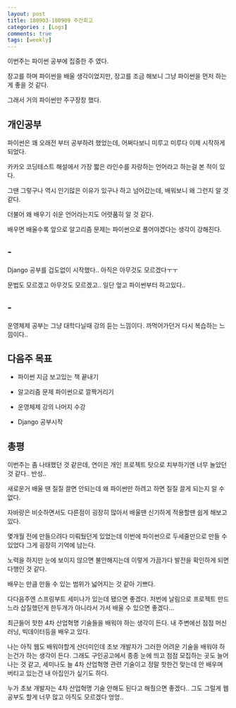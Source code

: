 ```yaml
---
layout: post
title: 180903-180909 주간회고
categories : [Logs]
comments: true
tags: [weekly]
---
```


이번주는 파이썬 공부에 집중한 주 였다.

장고를 하며 파이썬을 배울 생각이었지만, 장고를 조금 해보니 그냥 파이썬을 먼저 하는게 좋을 것 같다.

그래서 거의 파이썬만 주구장창 했다.


## 개인공부

파이썬은 꽤 오래전 부터 공부하려 했었는데, 어쩌다보니 미루고 미루다 이제 시작하게 되었다.

카카오 코딩테스트 해설에서 가장 짧은 라인수를 자랑하는 언어라고 하는걸 본 적이 있다.

그땐 그렇구나 역시 인기많은 이유가 있구나 하고 넘어갔는데, 배워보니 왜 그런지 알 것 같다.

더불어 왜 배우기 쉬운 언어라는지도 어렷품히 알 것 같다.

배우면 배울수록 앞으로 알고리즘 문제는 파이썬으로 풀어야겠다는 생각이 강해진다.


## -

Django 공부를 겁도없이 시작했다.. 아직은 아무것도 모르겠다ㅜㅜ

문법도 모르겠고 아무것도 모르겠고.. 일단 엎고 파이썬부터 하고있다.. 


## -

운영체제 공부는 그냥 대학다닐때 강의 듣는 느낌이다. 까먹어가던거 다시 복습하는 느낌이다..


## 다음주 목표

* 파이썬 지금 보고있는 책 끝내기

* 알고리즘 문제 파이썬으로 깔짝거리기

* 운영체제 강의 나머지 수강

* Django 공부시작


## 총평

이번주는 좀 나태했던 것 같은데, 연이은 개인 프로젝트 탓으로 치부하기엔 너무 놀았던 것 같다.. 반성..

새로운거 배울 땐 질질 끌면 안되는데 왜 파이썬만 하려고 하면 질질 끌게 되는지 알 수 없다.

자바랑은 비슷하면서도 다른점이 굉장히 많아서 배울땐 신기하게 적용할땐 쉽게 해보고있다.

몇개월 전에 만들으려다 미뤄뒀던게 있었는데 이번에 파이썬으로 두세줄만으로 만들 수 있었다 그게 굉장히 기억에 남는다.

노력을 하지만 눈에 보이지 않으면 불안해지는데 이렇게 가끔가다 발전을 확인하게 되면 다행인 것 같다.

배우는 만큼 만들 수 있는 범위가 넓어지는 것 같아 기쁘다.

다다음주엔 스프링부트 세미나가 있는데 됐으면 좋겠다. 저번에 날림으로 프로젝트 만드느라 삽질했던게 한두개가 아니라서 가서 배울 수 있으면 좋겠다...

최근들어 핫한 4차 산업혁명 기술들을 배워야 하는 생각이 든다. 내 주변에선 점점 머신러닝, 빅데이터등을 배우고 있다.

나는 아직 웹도 배워야할게 산더미인데 초보 개발자가 그러한 어려운 기술을 배워야 하는건가 하는 생각이 든다. 그래도 구인공고에서 종종 눈에 띄고 점점 모집하는 곳도 늘어나는 것 같고, 세미나도 늘 4차 산업혁명 관련 기술이고 정말 핫한건 맞는데 안 배우며 버티고 있는건 내 아집인가 싶기도 하다.

누가 초보 개발자는 4차 산업혁명 기술 안해도 된다고 해줬으면 좋겠다.. 그도 그럴게 웹 공부도 할게 너무 많고 아직도 모르겠다 엉엉..
